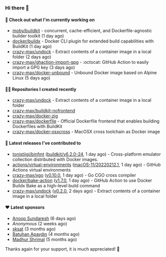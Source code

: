 ### Hi there 👋

#### 👷 Check out what I'm currently working on

- [moby/buildkit](https://github.com/moby/buildkit) - concurrent, cache-efficient, and Dockerfile-agnostic builder toolkit (1 day ago)
- [docker/buildx](https://github.com/docker/buildx) - Docker CLI plugin for extended build capabilities with BuildKit (1 day ago)
- [crazy-max/undock](https://github.com/crazy-max/undock) - Extract contents of a container image in a local folder (2 days ago)
- [crazy-max/ghaction-import-gpg](https://github.com/crazy-max/ghaction-import-gpg) - :octocat: GitHub Action to easily import a GPG key (3 days ago)
- [crazy-max/docker-unbound](https://github.com/crazy-max/docker-unbound) - Unbound Docker image based on Alpine Linux (5 days ago)

#### 👨‍💻 Repositories I created recently

- [crazy-max/undock](https://github.com/crazy-max/undock) - Extract contents of a container image in a local folder
- [crazy-max/buildkit-nofrontend](https://github.com/crazy-max/buildkit-nofrontend)
- [crazy-max/docker-zig](https://github.com/crazy-max/docker-zig)
- [crazy-max/dockerfile](https://github.com/crazy-max/dockerfile) - Official Dockerfile frontend that enables building Dockerfiles with BuildKit
- [crazy-max/docker-osxcross](https://github.com/crazy-max/docker-osxcross) - MacOSX cross toolchain as Docker image

#### 🚀 Latest releases I've contributed to

- [tonistiigi/binfmt](https://github.com/tonistiigi/binfmt) ([buildkit/v6.2.0-24](https://github.com/tonistiigi/binfmt/releases/tag/buildkit%2Fv6.2.0-24), 1 day ago) - Cross-platform emulator collection distributed with Docker images.
- [actions/virtual-environments](https://github.com/actions/virtual-environments) ([macOS-11/20220212.1](https://github.com/actions/virtual-environments/releases/tag/macOS-11%2F20220212.1), 1 day ago) - GitHub Actions virtual environments
- [crazy-max/xgo](https://github.com/crazy-max/xgo) ([v0.10.0](https://github.com/crazy-max/xgo/releases/tag/v0.10.0), 1 day ago) - Go CGO cross compiler
- [docker/bake-action](https://github.com/docker/bake-action) ([v1.7.0](https://github.com/docker/bake-action/releases/tag/v1.7.0), 1 day ago) - GitHub Action to use Docker Buildx Bake as a high-level build command
- [crazy-max/undock](https://github.com/crazy-max/undock) ([v0.2.0](https://github.com/crazy-max/undock/releases/tag/v0.2.0), 2 days ago) - Extract contents of a container image in a local folder

#### ❤️ Latest sponsors
- [Anoop Sundaresh](https://github.com/theryecatcher) (6 days ago)
- _Anonymous_ (2 weeks ago)
- [sksat](https://github.com/sksat) (3 months ago)
- [Batuhan Apaydın](https://github.com/developer-guy) (4 months ago)
- [Madhur Shrimal](https://github.com/shrimalmadhur) (5 months ago)

Thanks again for your support, it is much appreciated! 🙏
